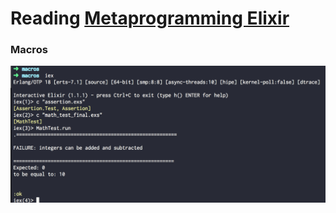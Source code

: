 # Reading [Metaprogramming Elixir](https://pragprog.com/book/cmelixir/metaprogramming-elixir)

### Macros
![Screenshot](https://raw.githubusercontent.com/yhoshino11/metaprogramming_elixir/master/macros/result.png)
